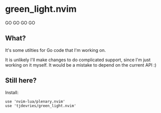 # green_light.nvim

GO GO GO GO

## What?

It's some utilties for Go code that I'm working on.

It is unlikely I'll make changes to do complicated support, since I'm just working on it myself.
It would be a mistake to depend on the current API :)

## Still here?

Install:

```
use 'nvim-lua/plenary.nvim'
use 'tjdevries/green_light.nvim'
```
